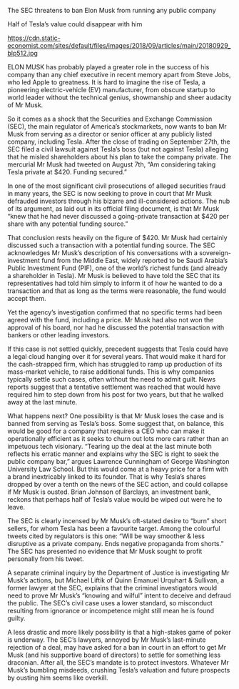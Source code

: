 The SEC threatens to ban Elon Musk from running any public company

Half of Tesla’s value could disappear with him

https://cdn.static-economist.com/sites/default/files/images/2018/09/articles/main/20180929_blp512.jpg

ELON MUSK has probably played a greater role in the success of his company than any chief executive in recent memory apart from Steve Jobs, who led Apple to greatness. It is hard to imagine the rise of Tesla, a pioneering electric-vehicle (EV) manufacturer, from obscure startup to world leader without the technical genius, showmanship and sheer audacity of Mr Musk.

So it comes as a shock that the Securities and Exchange Commission (SEC), the main regulator of America’s stockmarkets, now wants to ban Mr Musk from serving as a director or senior officer at any publicly listed company, including Tesla. After the close of trading on September 27th, the SEC filed a civil lawsuit against Tesla’s boss (but not against Tesla) alleging that he misled shareholders about his plan to take the company private. The mercurial Mr Musk had tweeted on August 7th, “Am considering taking Tesla private at $420. Funding secured.”

In one of the most significant civil prosecutions of alleged securities fraud in many years, the SEC is now seeking to prove in court that Mr Musk defrauded investors through his bizarre and ill-considered actions. The nub of its argument, as laid out in its official filing document, is that Mr Musk “knew that he had never discussed a going-private transaction at $420 per share with any potential funding source.”

That conclusion rests heavily on the figure of $420. Mr Musk had certainly discussed such a transaction with a potential funding source. The SEC acknowledges Mr Musk’s description of his conversations with a sovereign-investment fund from the Middle East, widely reported to be Saudi Arabia’s Public Investment Fund (PIF), one of the world’s richest funds (and already a shareholder in Tesla). Mr Musk is believed to have told the SEC that its representatives had told him simply to inform it of how he wanted to do a transaction and that as long as the terms were reasonable, the fund would accept them.

Yet the agency’s investigation confirmed that no specific terms had been agreed with the fund, including a price. Mr Musk had also not won the approval of his board, nor had he discussed the potential transaction with bankers or other leading investors.

If this case is not settled quickly, precedent suggests that Tesla could have a legal cloud hanging over it for several years. That would make it hard for the cash-strapped firm, which has struggled to ramp up production of its mass-market vehicle, to raise additional funds. This is why companies typically settle such cases, often without the need to admit guilt. News reports suggest that a tentative settlement was reached that would have required him to step down from his post for two years, but that he walked away at the last minute.

What happens next? One possibility is that Mr Musk loses the case and is banned from serving as Tesla’s boss. Some suggest that, on balance, this would be good for a company that requires a CEO who can make it operationally efficient as it seeks to churn out lots more cars rather than an impetuous tech visionary. “Tearing up the deal at the last minute both reflects his erratic manner and explains why the SEC is right to seek the public company bar,” argues Lawrence Cunningham of George Washington University Law School. But this would come at a heavy price for a firm with a brand inextricably linked to its founder. That is why Tesla’s shares dropped by over a tenth on the news of the SEC action, and could collapse if Mr Musk is ousted. Brian Johnson of Barclays, an investment bank, reckons that perhaps half of Tesla’s value would be wiped out were he to leave.

The SEC is clearly incensed by Mr Musk’s oft-stated desire to “burn” short sellers, for whom Tesla has been a favourite target. Among the colourful tweets cited by regulators is this one: “Will be way smoother & less disruptive as a private company. Ends negative propaganda from shorts.” The SEC has presented no evidence that Mr Musk sought to profit personally from his tweet.

A separate criminal inquiry by the Department of Justice is investigating Mr Musk’s actions, but Michael Liftik of Quinn Emanuel Urquhart & Sullivan, a former lawyer at the SEC, explains that the criminal investigators would need to prove Mr Musk’s “knowing and wilful” intent to deceive and defraud the public. The SEC’s civil case uses a lower standard, so misconduct resulting from ignorance or incompetence might still mean he is found guilty.

A less drastic and more likely possibility is that a high-stakes game of poker is underway. The SEC’s lawyers, annoyed by Mr Musk’s last-minute rejection of a deal, may have asked for a ban in court in an effort to get Mr Musk (and his supportive board of directors) to settle for something less draconian. After all, the SEC’s mandate is to protect investors. Whatever Mr Musk’s bumbling misdeeds, crushing Tesla’s valuation and future prospects by ousting him seems like overkill. 